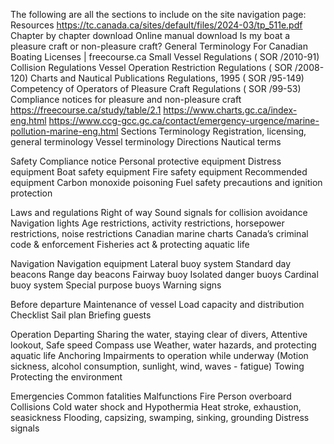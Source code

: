 The following are all the sections to include on the site navigation page:
Resources
https://tc.canada.ca/sites/default/files/2024-03/tp_511e.pdf 
Chapter by chapter download 
Online manual download 
Is my boat a pleasure craft or non-pleasure craft? 
General Terminology For Canadian Boating Licenses | freecourse.ca 
Small Vessel Regulations ( SOR /2010-91) 
Collision Regulations
Vessel Operation Restriction Regulations ( SOR /2008-120) 
Charts and Nautical Publications Regulations, 1995 ( SOR /95-149) 
Competency of Operators of Pleasure Craft Regulations ( SOR /99-53) 
Compliance notices for pleasure and non-pleasure craft 
https://freecourse.ca/study/table/2.1 
https://www.charts.gc.ca/index-eng.html 
https://www.ccg-gcc.gc.ca/contact/emergency-urgence/marine-pollution-marine-eng.html 
Sections
Terminology
Registration, licensing, general terminology
Vessel terminology 
Directions
Nautical terms 

Safety
Compliance notice
Personal protective equipment 
Distress equipment 
Boat safety equipment 
Fire safety equipment 
Recommended equipment
Carbon monoxide poisoning
Fuel safety precautions and ignition protection

Laws and regulations
Right of way 
Sound signals for collision avoidance
Navigation lights
Age restrictions, activity restrictions, horsepower restrictions, noise restrictions
Canadian marine charts
Canada’s criminal code & enforcement
Fisheries act & protecting aquatic life

Navigation
Navigation equipment 
Lateral buoy system
Standard day beacons
Range day beacons
Fairway buoy
Isolated danger buoys
Cardinal buoy system 
Special purpose buoys 
Warning signs

Before departure
Maintenance of vessel
Load capacity and distribution
Checklist 
Sail plan
Briefing guests 

Operation
Departing
Sharing the water, staying clear of divers, Attentive lookout, Safe speed 
Compass use
Weather, water hazards, and protecting aquatic life
Anchoring
Impairments to operation while underway (Motion sickness, alcohol consumption, sunlight, wind, waves - fatigue)
Towing
Protecting the environment

Emergencies
Common fatalities
Malfunctions
Fire
Person overboard
Collisions
Cold water shock and Hypothermia
Heat stroke, exhaustion, seasickness
Flooding, capsizing, swamping, sinking, grounding
Distress signals
